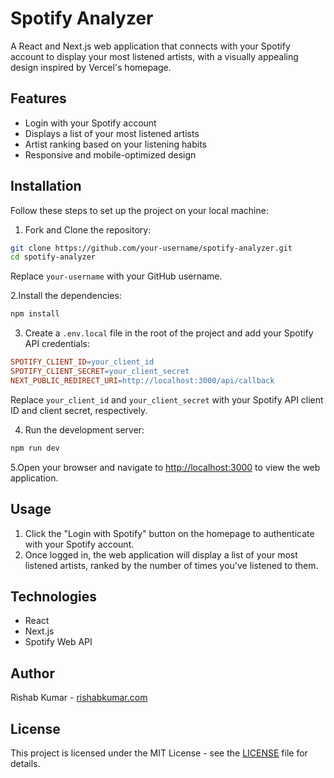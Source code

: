 # Spotify Analyzer

A React and Next.js web application that connects with your Spotify account to display your most listened artists, with a visually appealing design inspired by Vercel's homepage.

## Features

- Login with your Spotify account
- Displays a list of your most listened artists
- Artist ranking based on your listening habits
- Responsive and mobile-optimized design

## Installation

Follow these steps to set up the project on your local machine:

1. Fork and Clone the repository:

``` bash
git clone https://github.com/your-username/spotify-analyzer.git
cd spotify-analyzer
```

Replace `your-username` with your GitHub username.

2.Install the dependencies:

``` bash
npm install
```

3. Create a `.env.local` file in the root of the project and add your Spotify API credentials:

``` makefile
SPOTIFY_CLIENT_ID=your_client_id
SPOTIFY_CLIENT_SECRET=your_client_secret
NEXT_PUBLIC_REDIRECT_URI=http://localhost:3000/api/callback
```

Replace `your_client_id` and `your_client_secret` with your Spotify API client ID and client secret, respectively.

4. Run the development server:

``` bash
npm run dev
```

5.Open your browser and navigate to [http://localhost:3000](http://localhost:3000/) to view the web application.

## Usage

1. Click the "Login with Spotify" button on the homepage to authenticate with your Spotify account.
2. Once logged in, the web application will display a list of your most listened artists, ranked by the number of times you've listened to them.

## Technologies

- React
- Next.js
- Spotify Web API

## Author

Rishab Kumar - [rishabkumar.com](https://rishabkumar.com/)

## License

This project is licensed under the MIT License - see the [LICENSE](https://github.com/rishabkumar7/spotify-analyzer/blob/main/LICENSE) file for details.